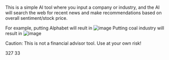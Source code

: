 This is a simple AI tool where you input a company or industry, and the AI will search the web for recent news and make recommendations based on overall sentiment/stock price.

For example, putting Alphabet will reult in
![image](https://github.com/user-attachments/assets/0fcb92cf-841c-4a7c-b656-7d40fc11132d)
Putting coal industry will result in
![image](https://github.com/user-attachments/assets/3559b420-8e26-43e3-97a9-3785795cbdd1)


Caution: This is not a financial advisor tool. Use at your own risk!


327 33
